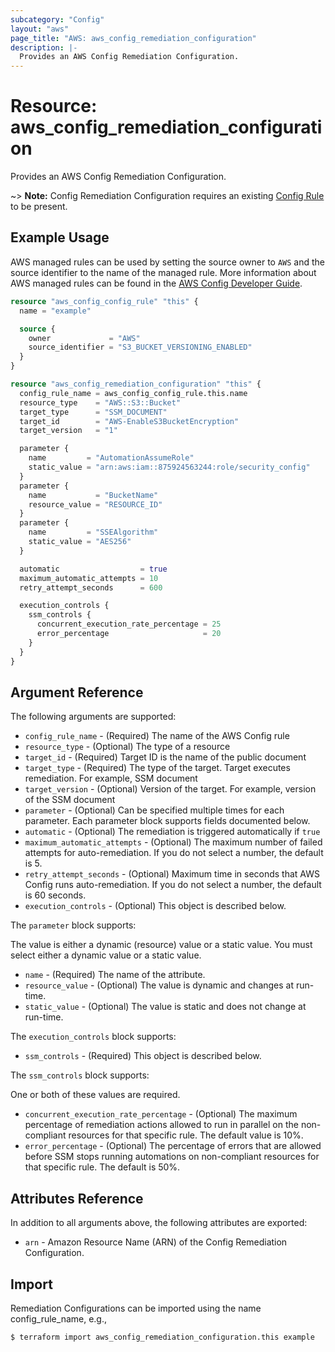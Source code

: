 ```yaml
---
subcategory: "Config"
layout: "aws"
page_title: "AWS: aws_config_remediation_configuration"
description: |-
  Provides an AWS Config Remediation Configuration.
---
```


# Resource: aws_config_remediation_configuration

Provides an AWS Config Remediation Configuration.

~> **Note:** Config Remediation Configuration requires an existing [Config Rule](/docs/providers/aws/r/config_config_rule.html) to be present.

## Example Usage

AWS managed rules can be used by setting the source owner to `AWS` and the source identifier to the name of the managed rule. More information about AWS managed rules can be found in the [AWS Config Developer Guide](https://docs.aws.amazon.com/config/latest/developerguide/evaluate-config_use-managed-rules.html).

```terraform
resource "aws_config_config_rule" "this" {
  name = "example"

  source {
    owner             = "AWS"
    source_identifier = "S3_BUCKET_VERSIONING_ENABLED"
  }
}

resource "aws_config_remediation_configuration" "this" {
  config_rule_name = aws_config_config_rule.this.name
  resource_type    = "AWS::S3::Bucket"
  target_type      = "SSM_DOCUMENT"
  target_id        = "AWS-EnableS3BucketEncryption"
  target_version   = "1"

  parameter {
    name         = "AutomationAssumeRole"
    static_value = "arn:aws:iam::875924563244:role/security_config"
  }
  parameter {
    name           = "BucketName"
    resource_value = "RESOURCE_ID"
  }
  parameter {
    name         = "SSEAlgorithm"
    static_value = "AES256"
  }

  automatic                  = true
  maximum_automatic_attempts = 10
  retry_attempt_seconds      = 600

  execution_controls {
    ssm_controls {
      concurrent_execution_rate_percentage = 25
      error_percentage                     = 20
    }
  }
}
```

## Argument Reference

The following arguments are supported:

* `config_rule_name` - (Required) The name of the AWS Config rule
* `resource_type` - (Optional) The type of a resource
* `target_id` - (Required) Target ID is the name of the public document
* `target_type` - (Required) The type of the target. Target executes remediation. For example, SSM document
* `target_version` - (Optional) Version of the target. For example, version of the SSM document
* `parameter` - (Optional) Can be specified multiple times for each
   parameter. Each parameter block supports fields documented below.
* `automatic` - (Optional) The remediation is triggered automatically if `true`
* `maximum_automatic_attempts` - (Optional) The maximum number of failed attempts for auto-remediation. If you do not select a number, the default is 5.
* `retry_attempt_seconds` - (Optional) Maximum time in seconds that AWS Config runs auto-remediation. If you do not select a number, the default is 60 seconds.
* `execution_controls` - (Optional) This object is described below.

The `parameter` block supports:

The value is either a dynamic (resource) value or a static value.
You must select either a dynamic value or a static value.

* `name` - (Required) The name of the attribute.
* `resource_value` - (Optional) The value is dynamic and changes at run-time.
* `static_value` - (Optional) The value is static and does not change at run-time.

The `execution_controls` block supports:

* `ssm_controls` - (Required) This object is described below.

The `ssm_controls` block supports:

One or both of these values are required.

* `concurrent_execution_rate_percentage` - (Optional) The maximum percentage of remediation actions allowed to run in parallel on the non-compliant resources for that specific rule.  The default value is 10%.
* `error_percentage` - (Optional) The percentage of errors that are allowed before SSM stops running automations on non-compliant resources for that specific rule.  The default is 50%.

## Attributes Reference

In addition to all arguments above, the following attributes are exported:

* `arn` - Amazon Resource Name (ARN) of the Config Remediation Configuration.

## Import

Remediation Configurations can be imported using the name config_rule_name, e.g.,

```
$ terraform import aws_config_remediation_configuration.this example
```
